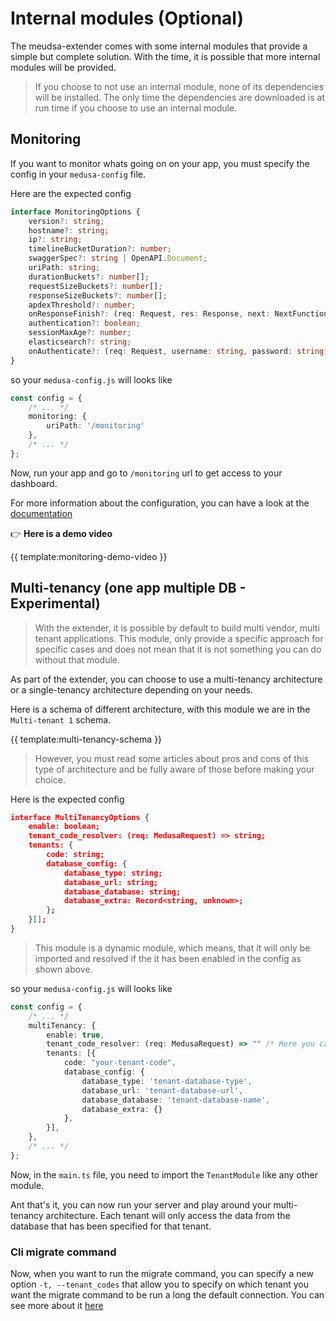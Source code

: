 # Internal modules (Optional)

The meudsa-extender comes with some internal modules that provide a simple but complete
solution. With the time, it is possible that more internal modules
will be provided.

> If you choose to not use an internal module, none of its dependencies will be installed.
> The only time the dependencies are downloaded is at run time if you choose to use an
> internal module.

## Monitoring

If you want to monitor whats going on on your app, you must specify the config
in your `medusa-config` file.

Here are the expected config

```typescript
interface MonitoringOptions {
    version?: string;
    hostname?: string;
    ip?: string;
    timelineBucketDuration?: number;
    swaggerSpec?: string | OpenAPI.Document;
    uriPath: string;
    durationBuckets?: number[];
    requestSizeBuckets?: number[];
    responseSizeBuckets?: number[];
    apdexThreshold?: number;
    onResponseFinish?: (req: Request, res: Response, next: NextFunction) => void | Promise<void>;
    authentication?: boolean;
    sessionMaxAge?: number;
    elasticsearch?: string;
    onAuthenticate?: (req: Request, username: string, password: string) => boolean | Promise<boolean>;
}
```

so your `medusa-config.js` will looks like

```typescript
const config = {
    /* ... */
    monitoring: {
        uriPath: '/monitoring'
    },
    /* ... */
};
```

Now, run your app and go to `/monitoring` url to get access to your dashboard.

For more information about the configuration, you can have a look at the [documentation](https://swaggerstats.io/guide/conf.html#options)

:point_right: __Here is a demo video__

{{ template:monitoring-demo-video }}

## Multi-tenancy (one app multiple DB - Experimental)

> With the extender, it is possible by default to build multi vendor, multi tenant
> applications. This module, only provide a specific approach for specific cases and does not
> mean that it is not something you can do without that module.

As part of the extender, you can choose to use a multi-tenancy architecture or a single-tenancy architecture depending
on your needs.

Here is a schema of different architecture, with this module we are in the `Multi-tenant 1` schema.

{{ template:multi-tenancy-schema }}

> However, you must read some articles about pros and cons of this type of architecture
> and be fully aware of those before making your choice.

Here is the expected config

```json
interface MultiTenancyOptions {
    enable: boolean;
	tenant_code_resolver: (req: MedusaRequest) => string;
	tenants: {
		code: string;
		database_config: {
			database_type: string;
			database_url: string;
			database_database: string;
			database_extra: Record<string, unknown>;
		};
	}[];
}
```

> This module is a dynamic module, which means, that it will only be imported and resolved
> if the it has been enabled in the config as shown above.

so your `medusa-config.js` will looks like

```typescript
const config = {
    /* ... */
    multiTenancy: {
        enable: true,
        tenant_code_resolver: (req: MedusaRequest) => "" /* Here you can grab the property on which the tenant code is stored */,
        tenants: [{
            code: "your-tenant-code",
            database_config: {
                database_type: 'tenant-database-type',
                database_url: 'tenant-database-url',
                database_database: 'tenant-database-name',
                database_extra: {}
            },
        }],
    },
    /* ... */
};
```

Now, in the `main.ts` file, you need to import the `TenantModule` like any other module.

Ant that's it, you can now run your server and play around your multi-tenancy
architecture.
Each tenant will only access the data from the database that has been specified for that
tenant.

### Cli migrate command

Now, when you want to run the migrate command, you can specify a new option `-t, --tenant_codes` that allow you to specify
on which tenant you want the migrate command to be run a long the default connection.
You can see more about it [here](https://adrien2p.github.io/medusa-extender/#/?id=options-1)